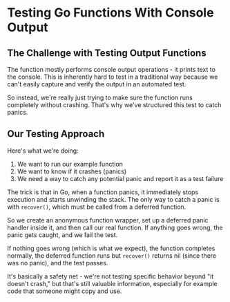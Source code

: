 # Testing Go Functions With Console Output

## The Challenge with Testing Output Functions

The function mostly performs console output operations - it prints text to the console. This is inherently hard to test in a traditional way because we can't easily capture and verify the output in an automated test.

So instead, we're really just trying to make sure the function runs completely without crashing. That's why we've structured this test to catch panics.

## Our Testing Approach

Here's what we're doing:

1. We want to run our example function
2. We want to know if it crashes (panics)
3. We need a way to catch any potential panic and report it as a test failure

The trick is that in Go, when a function panics, it immediately stops execution and starts unwinding the stack. The only way to catch a panic is with `recover()`, which must be called from a deferred function.

So we create an anonymous function wrapper, set up a deferred panic handler inside it, and then call our real function. If anything goes wrong, the panic gets caught, and we fail the test.

If nothing goes wrong (which is what we expect), the function completes normally, the deferred function runs but `recover()` returns nil (since there was no panic), and the test passes.

It's basically a safety net - we're not testing specific behavior beyond "it doesn't crash," but that's still valuable information, especially for example code that someone might copy and use.